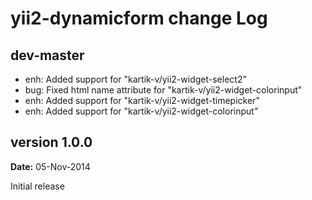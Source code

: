 yii2-dynamicform change Log
==========================

dev-master
----------
- enh: Added support for "kartik-v/yii2-widget-select2"
- bug: Fixed html name attribute for "kartik-v/yii2-widget-colorinput"
- enh: Added support for "kartik-v/yii2-widget-timepicker"
- enh: Added support for "kartik-v/yii2-widget-colorinput"


version 1.0.0
-------------
**Date:** 05-Nov-2014

Initial release

